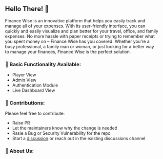 ## Hello There! 👋

Finance Wise is an innovative platform that helps you easily track and manage all of your expenses. With its user-friendly interface, you can quickly and easily visualize and plan better for your travel, office, and family expenses. No more hassle with paper receipts or trying to remember what you spent money on – Finance Wise has you covered. Whether you're a busy professional, a family man or woman, or just looking for a better way to manage your finances, Finance Wise is the perfect solution.

### 🧙 Basic Functionality Available:
- Player View
- Admin View
- Authentication Module
- Live Dashboard View

### 🌈 Contributions:
Please feel free to contribute:
- Raise PR
- Let the maintainers know why the change is needed
- Rasie a Bug or Security Vulnerability for the repo
- Start a [discussion](https://github.com/orgs/financewise/discussions) or reach out in the existing discussions channel

### 🙋‍ About Us:


<!-- 
**Here are some ideas to get you started:**

🙋‍♀️ A short introduction - what is your organization all about?
🌈 Contribution guidelines - how can the community get involved?
👩‍💻 Useful resources - where can the community find your docs? Is there anything else the community should know?
🍿 Fun facts - what does your team eat for breakfast?
🧙 Remember, you can do mighty things with the power of [Markdown](https://docs.github.com/github/writing-on-github/getting-started-with-writing-and-formatting-on-github/basic-writing-and-formatting-syntax)
-->
